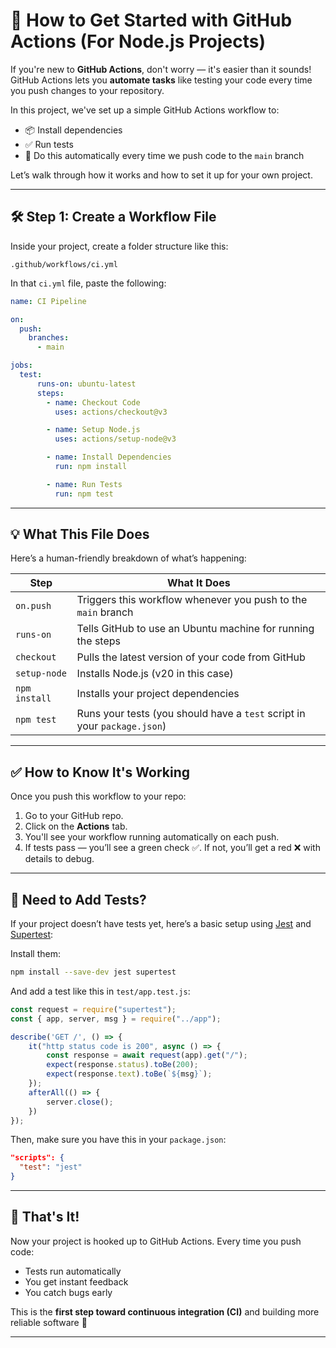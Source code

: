 # 🚀 How to Get Started with GitHub Actions (For Node.js Projects)

If you're new to **GitHub Actions**, don't worry — it's easier than it sounds! GitHub Actions lets you **automate tasks** like testing your code every time you push changes to your repository.

In this project, we've set up a simple GitHub Actions workflow to:

* 📦 Install dependencies
* ✅ Run tests
* 🔁 Do this automatically every time we push code to the `main` branch

Let’s walk through how it works and how to set it up for your own project.

---

## 🛠️ Step 1: Create a Workflow File

Inside your project, create a folder structure like this:

```
.github/workflows/ci.yml
```

In that `ci.yml` file, paste the following:

```yaml
name: CI Pipeline

on:
  push:
    branches:
      - main

jobs:
  test:
      runs-on: ubuntu-latest
      steps:
        - name: Checkout Code
          uses: actions/checkout@v3

        - name: Setup Node.js
          uses: actions/setup-node@v3

        - name: Install Dependencies
          run: npm install

        - name: Run Tests
          run: npm test

```

---

## 💡 What This File Does

Here’s a human-friendly breakdown of what’s happening:

| Step          | What It Does                                                             |
| ------------- | ------------------------------------------------------------------------ |
| `on.push`     | Triggers this workflow whenever you push to the `main` branch            |
| `runs-on`     | Tells GitHub to use an Ubuntu machine for running the steps              |
| `checkout`    | Pulls the latest version of your code from GitHub                        |
| `setup-node`  | Installs Node.js (v20 in this case)                                      |
| `npm install` | Installs your project dependencies                                       |
| `npm test`    | Runs your tests (you should have a `test` script in your `package.json`) |

---

## ✅ How to Know It's Working

Once you push this workflow to your repo:

1. Go to your GitHub repo.
2. Click on the **Actions** tab.
3. You'll see your workflow running automatically on each push.
4. If tests pass — you’ll see a green check ✅. If not, you’ll get a red ❌ with details to debug.

---

## 🧪 Need to Add Tests?

If your project doesn’t have tests yet, here’s a basic setup using [Jest](https://jestjs.io/) and [Supertest](https://github.com/visionmedia/supertest):

Install them:

```bash
npm install --save-dev jest supertest
```

And add a test like this in `test/app.test.js`:

```js
const request = require("supertest");
const { app, server, msg } = require("../app");

describe('GET /', () => {
    it("http status code is 200", async () => {
        const response = await request(app).get("/");
        expect(response.status).toBe(200);
        expect(response.text).toBe(`${msg}`);
    });
    afterAll(() => {
        server.close();
    })
});
```

Then, make sure you have this in your `package.json`:

```json
"scripts": {
  "test": "jest"
}
```

---

## 🎉 That's It!

Now your project is hooked up to GitHub Actions. Every time you push code:

* Tests run automatically
* You get instant feedback
* You catch bugs early

This is the **first step toward continuous integration (CI)** and building more reliable software 🚀

---
